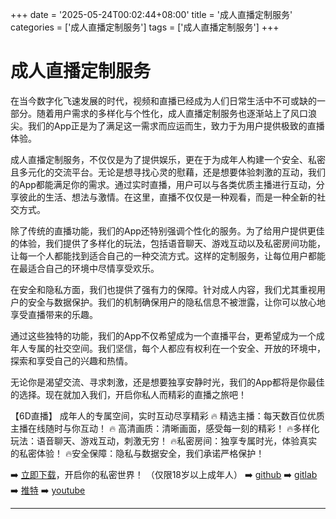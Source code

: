 +++
date = '2025-05-24T00:02:44+08:00'
title = '成人直播定制服务'
categories = ['成人直播定制服务']
tags = ['成人直播定制服务']
+++

# 成人直播定制服务

在当今数字化飞速发展的时代，视频和直播已经成为人们日常生活中不可或缺的一部分。随着用户需求的多样化与个性化，成人直播定制服务也逐渐站上了风口浪尖。我们的App正是为了满足这一需求而应运而生，致力于为用户提供极致的直播体验。

成人直播定制服务，不仅仅是为了提供娱乐，更在于为成年人构建一个安全、私密且多元化的交流平台。无论是想寻找心灵的慰藉，还是想要体验刺激的互动，我们的App都能满足你的需求。通过实时直播，用户可以与各类优质主播进行互动，分享彼此的生活、想法与激情。在这里，直播不仅仅是一种观看，而是一种全新的社交方式。

除了传统的直播功能，我们的App还特别强调个性化的服务。为了给用户提供更佳的体验，我们提供了多样化的玩法，包括语音聊天、游戏互动以及私密房间功能，让每一个人都能找到适合自己的一种交流方式。这样的定制服务，让每位用户都能在最适合自己的环境中尽情享受欢乐。

在安全和隐私方面，我们也提供了强有力的保障。针对成人内容，我们尤其重视用户的安全与数据保护。我们的机制确保用户的隐私信息不被泄露，让你可以放心地享受直播带来的乐趣。

通过这些独特的功能，我们的App不仅希望成为一个直播平台，更希望成为一个成年人专属的社交空间。我们坚信，每个人都应有权利在一个安全、开放的环境中，探索和享受自己的兴趣和热情。

无论你是渴望交流、寻求刺激，还是想要独享安静时光，我们的App都将是你最佳的选择。现在就加入我们，开启你私人而精彩的直播之旅吧！

【6D直播】
成年人的专属空间，实时互动尽享精彩
🔥 精选主播：每天数百位优质主播在线随时与你互动！
🔥 高清画质：清晰画面，感受每一刻的精彩！
🔥多样化玩法：语音聊天、游戏互动，刺激无穷！
🔥私密房间：独享专属时光，体验真实的私密体验！
🔥安全保障：隐私与数据安全，我们承诺严格保护！

➡️ [立即下载](https://down123.s3.ap-east-1.amazonaws.com/down/down.html?channelCode=blog)，开启你的私密世界！
（仅限18岁以上成年人）
➡️ [github](https://aldult-live.github.io/)
➡️ [gitlab](https://seo-09598d.gitlab.io/)
➡️ [推特](https://x.com/wegame33)
➡️ [youtube](https://www.youtube.com/@6Dlive)

---
